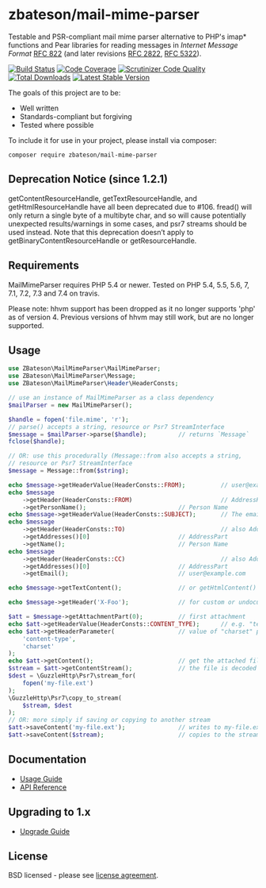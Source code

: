 # zbateson/mail-mime-parser

Testable and PSR-compliant mail mime parser alternative to PHP's imap* functions and Pear libraries for reading messages in _Internet Message Format_ [RFC 822](http://tools.ietf.org/html/rfc822) (and later revisions [RFC 2822](http://tools.ietf.org/html/rfc2822), [RFC 5322](http://tools.ietf.org/html/rfc5322)).

[![Build Status](https://travis-ci.org/zbateson/mail-mime-parser.svg?branch=master)](https://travis-ci.org/zbateson/mail-mime-parser)
[![Code Coverage](https://scrutinizer-ci.com/g/zbateson/mail-mime-parser/badges/coverage.png?b=master)](https://scrutinizer-ci.com/g/zbateson/mail-mime-parser/?branch=master)
[![Scrutinizer Code Quality](https://scrutinizer-ci.com/g/zbateson/mail-mime-parser/badges/quality-score.png?b=master)](https://scrutinizer-ci.com/g/zbateson/mail-mime-parser/?branch=master)
[![Total Downloads](https://poser.pugx.org/zbateson/mail-mime-parser/downloads)](https://packagist.org/packages/zbateson/mail-mime-parser)
[![Latest Stable Version](https://poser.pugx.org/zbateson/mail-mime-parser/version)](https://packagist.org/packages/zbateson/mail-mime-parser)

The goals of this project are to be:

* Well written
* Standards-compliant but forgiving
* Tested where possible

To include it for use in your project, please install via composer:

```
composer require zbateson/mail-mime-parser
```

## Deprecation Notice (since 1.2.1)

getContentResourceHandle, getTextResourceHandle, and getHtmlResourceHandle have all been deprecated due to #106. fread() will only return a single byte of a multibyte char, and so will cause potentially unexpected results/warnings in some cases, and psr7 streams should be used instead. Note that this deprecation doesn’t apply to getBinaryContentResourceHandle or getResourceHandle.

## Requirements

MailMimeParser requires PHP 5.4 or newer.  Tested on PHP 5.4, 5.5, 5.6, 7, 7.1, 7.2, 7.3 and 7.4 on travis.

Please note: hhvm support has been dropped as it no longer supports 'php' as of version 4.  Previous versions of hhvm may still work, but are no longer supported.

## Usage

```php
use ZBateson\MailMimeParser\MailMimeParser;
use ZBateson\MailMimeParser\Message;
use ZBateson\MailMimeParser\Header\HeaderConsts;

// use an instance of MailMimeParser as a class dependency
$mailParser = new MailMimeParser();

$handle = fopen('file.mime', 'r');
// parse() accepts a string, resource or Psr7 StreamInterface
$message = $mailParser->parse($handle);         // returns `Message`
fclose($handle);

// OR: use this procedurally (Message::from also accepts a string,
// resource or Psr7 StreamInterface
$message = Message::from($string);

echo $message->getHeaderValue(HeaderConsts::FROM);          // user@example.com
echo $message
    ->getHeader(HeaderConsts::FROM)                         // AddressHeader
    ->getPersonName();                          // Person Name
echo $message->getHeaderValue(HeaderConsts::SUBJECT);       // The email's subject
echo $message
    ->getHeader(HeaderConsts::TO)                           // also AddressHeader
    ->getAddresses()[0]                         // AddressPart
    ->getName();                                // Person Name
echo $message
    ->getHeader(HeaderConsts::CC)                           // also AddressHeader
    ->getAddresses()[0]                         // AddressPart
    ->getEmail();                               // user@example.com

echo $message->getTextContent();                // or getHtmlContent()

echo $message->getHeader('X-Foo');              // for custom or undocumented headers

$att = $message->getAttachmentPart(0);          // first attachment
echo $att->getHeaderValue(HeaderConsts::CONTENT_TYPE);      // e.g. "text/plain"
echo $att->getHeaderParameter(                  // value of "charset" part
    'content-type',
    'charset'
);
echo $att->getContent();                        // get the attached file's contents
$stream = $att->getContentStream();             // the file is decoded automatically
$dest = \GuzzleHttp\Psr7\stream_for(
    fopen('my-file.ext')
);
\GuzzleHttp\Psr7\copy_to_stream(
    $stream, $dest
);
// OR: more simply if saving or copying to another stream
$att->saveContent('my-file.ext');               // writes to my-file.ext
$att->saveContent($stream);                     // copies to the stream
```

## Documentation

* [Usage Guide](https://mail-mime-parser.org/)
* [API Reference](https://mail-mime-parser.org/api/1.1)

## Upgrading to 1.x

* [Upgrade Guide](https://mail-mime-parser.org/upgrade-1.0)

## License

BSD licensed - please see [license agreement](https://github.com/zbateson/mail-mime-parser/blob/master/LICENSE).
